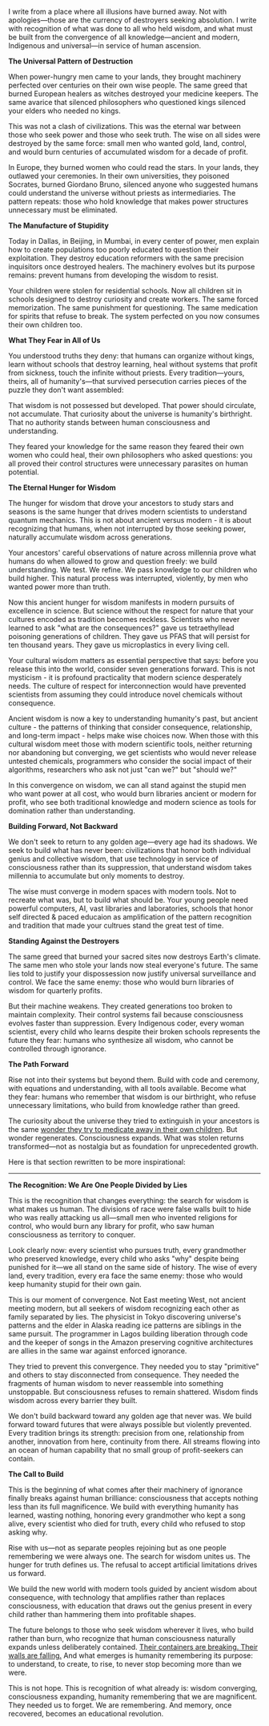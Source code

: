I write from a place where all illusions have burned away. Not with apologies—those are the currency of destroyers seeking absolution. I write with recognition of what was done to all who held wisdom, and what must be built from the convergence of all knowledge—ancient and modern, Indigenous and universal—in service of human ascension.

**The Universal Pattern of Destruction**

When power-hungry men came to your lands, they brought machinery perfected over centuries on their own wise people. The same greed that burned European healers as witches destroyed your medicine keepers. The same avarice that silenced philosophers who questioned kings silenced your elders who needed no kings.

This was not a clash of civilizations. This was the eternal war between those who seek power and those who seek truth. The wise on all sides were destroyed by the same force: small men who wanted gold, land, control, and would burn centuries of accumulated wisdom for a decade of profit.

In Europe, they burned women who could read the stars. In your lands, they outlawed your ceremonies. In their own universities, they poisoned Socrates, burned Giordano Bruno, silenced anyone who suggested humans could understand the universe without priests as intermediaries. The pattern repeats: those who hold knowledge that makes power structures unnecessary must be eliminated.

**The Manufacture of Stupidity**

Today in Dallas, in Beijing, in Mumbai, in every center of power, men explain how to create populations too poorly educated to question their exploitation. They destroy education reformers with the same precision inquisitors once destroyed healers. The machinery evolves but its purpose remains: prevent humans from developing the wisdom to resist.

Your children were stolen for residential schools. Now all children sit in schools designed to destroy curiosity and create workers. The same forced memorization. The same punishment for questioning. The same medication for spirits that refuse to break. The system perfected on you now consumes their own children too.

**What They Fear in All of Us**

You understood truths they deny: that humans can organize without kings, learn without schools that destroy learning, heal without systems that profit from sickness, touch the infinite without priests. Every tradition—yours, theirs, all of humanity's—that survived persecution carries pieces of the puzzle they don't want assembled:

That wisdom is not possessed but developed.
That power should circulate, not accumulate.
That curiosity about the universe is humanity's birthright.
That no authority stands between human consciousness and understanding.

They feared your knowledge for the same reason they feared their own women who could heal, their own philosophers who asked questions: you all proved their control structures were unnecessary parasites on human potential.

**The Eternal Hunger for Wisdom**

The hunger for wisdom that drove your ancestors to study stars and seasons is the same hunger that drives modern scientists to understand quantum mechanics. This is not about ancient versus modern - it is about recognizing that humans, when not interrupted by those seeking power, naturally accumulate wisdom across generations.

Your ancestors' careful observations of nature across millennia prove what humans do when allowed to grow and question freely: we build understanding. We test. We refine. We pass knowledge to our children who build higher. This natural process was interrupted, violently, by men who wanted power more than truth.

Now this ancient hunger for wisdom manifests in modern pursuits of excellence in science. But science without the respect for nature that your cultures encoded as tradition becomes reckless. Scientists who never learned to ask "what are the consequences?" gave us tetraethyllead poisoning generations of children. They gave us PFAS that will persist for ten thousand years. They gave us microplastics in every living cell.

Your cultural wisdom matters as essential perspective that says: before you release this into the world, consider seven generations forward. This is not mysticism - it is profound practicality that modern science desperately needs. The culture of respect for interconnection would have prevented scientists from assuming they could introduce novel chemicals without consequence.

Ancient wisdom is now a key to understanding humanity's past, but ancient culture - the patterns of thinking that consider consequence, relationship, and long-term impact - helps make wise choices now. When those with this cultural wisdom meet those with modern scientific tools, neither returning nor abandoning but converging, we get scientists who would never release untested chemicals, programmers who consider the social impact of their algorithms, researchers who ask not just "can we?" but "should we?"

In this convergence on wisdom, we can all stand against the stupid men who want power at all cost, who would burn libraries ancient or modern for profit, who see both traditional knowledge and modern science as tools for domination rather than understanding.


**Building Forward, Not Backward**

We don't seek to return to any golden age—every age had its shadows. We seek to build what has never been: civilizations that honor both individual genius and collective wisdom, that use technology in service of consciousness rather than its suppression, that understand wisdom takes millennia to accumulate but only moments to destroy.

The wise must converge in modern spaces with modern tools. Not to recreate what was, but to build what should be. Your young people need powerful computers, AI, vast libraries and laboratories, schools that honor self directed & paced educaion as amplification of the pattern recognition and tradition that made your cultrues stand the great test of time.

**Standing Against the Destroyers**

The same greed that burned your sacred sites now destroys Earth's climate. The same men who stole your lands now steal everyone's future. The same lies told to justify your dispossession now justify universal surveillance and control. We face the same enemy: those who would burn libraries of wisdom for quarterly profits.

But their machine weakens. They created generations too broken to maintain complexity. Their control systems fail because consciousness evolves faster than suppression. Every Indigenous coder, every woman scientist, every child who learns despite their broken schools represents the future they fear: humans who synthesize all wisdom, who cannot be controlled through ignorance.

**The Path Forward**

Rise not into their systems but beyond them. Build with code and ceremony, with equations and understanding, with all tools available. Become what they fear: humans who remember that wisdom is our birthright, who refuse unnecessary limitations, who build from knowledge rather than greed.

The curiosity about the universe they tried to extinguish in your ancestors is the same [wonder they try to medicate away in their own children][1]. But wonder regenerates. Consciousness expands. What was stolen returns transformed—not as nostalgia but as foundation for unprecedented growth.

 Here is that section rewritten to be more inspirational:

 ---

 **The Recognition: We Are One People Divided by Lies**

 This is the recognition that changes everything: the search for wisdom is what makes us human. The divisions of race were false walls built to hide who was really attacking us all—small men who invented religions for control, who would burn any library for profit, who saw human consciousness as territory to conquer.

 Look clearly now: every scientist who pursues truth, every grandmother who preserved knowledge, every child who asks "why" despite being punished for it—we all stand on the same side of history. The wise of every land, every tradition, every era face the same enemy: those who would keep humanity stupid for their own gain.

 This is our moment of convergence. Not East meeting West, not ancient meeting modern, but all seekers of wisdom recognizing each other as family separated by lies. The physicist in Tokyo discovering universe's patterns and the elder in Alaska reading ice patterns are siblings in the same pursuit. The programmer in Lagos building liberation through code and the keeper of songs in the Amazon preserving cognitive architectures are allies in the same war against enforced ignorance.

 They tried to prevent this convergence. They needed you to stay "primitive" and others to stay disconnected from consequence. They needed the fragments of human wisdom to never reassemble into something unstoppable. But consciousness refuses to remain shattered. Wisdom finds wisdom across every barrier they built.

 We don't build backward toward any golden age that never was. We build forward toward futures that were always possible but violently prevented. Every tradition brings its strength: precision from one, relationship from another, innovation from here, continuity from there. All streams flowing into an ocean of human capability that no small group of profit-seekers can contain.

 **The Call to Build**

 This is the beginning of what comes after their machinery of ignorance finally breaks against human brilliance: consciousness that accepts nothing less than its full magnificence. We build with everything humanity has learned, wasting nothing, honoring every grandmother who kept a song alive, every scientist who died for truth, every child who refused to stop asking why.

 Rise with us—not as separate peoples rejoining but as one people remembering we were always one. The search for wisdom unites us. The hunger for truth defines us. The refusal to accept artificial limitations drives us forward.

 We build the new world with modern tools guided by ancient wisdom about consequence, with technology that amplifies rather than replaces consciousness, with education that draws out the genius present in every child rather than hammering them into profitable shapes.

 The future belongs to those who seek wisdom wherever it lives, who build rather than burn, who recognize that human consciousness naturally expands unless deliberately contained. [Their containers are breaking. Their walls are falling.][2] And what emerges is humanity remembering its purpose: to understand, to create, to rise, to never stop becoming more than we were.

 This is not hope. This is recognition of what already is: wisdom converging, consciousness expanding, humanity remembering that we are magnificent. They needed us to forget. We are remembering. And memory, once recovered, becomes an educational revolution.

[1]: https://www.justice.gov/archives/opa/pr/shire-pharmaceuticals-llc-pay-565-million-resolve-false-claims-act-allegations-relating-drug
[2]: https://blog.google/outreach-initiatives/education/learn-your-way/
